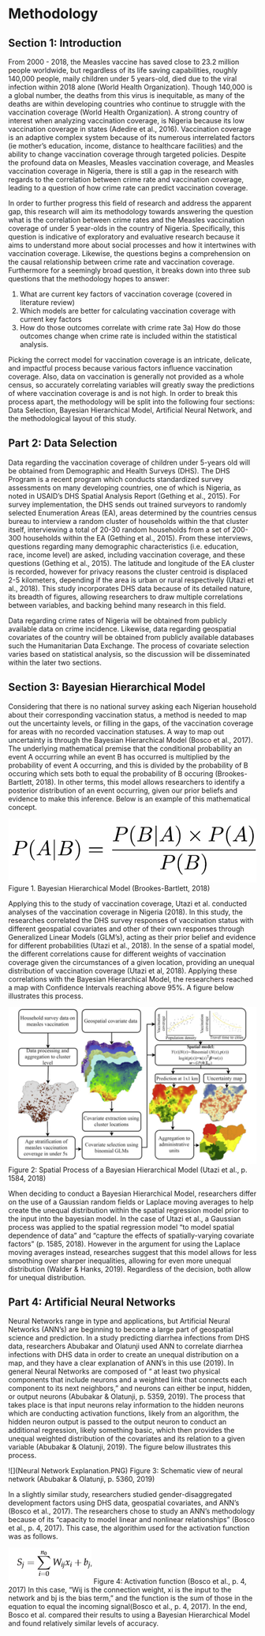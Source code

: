 # Methodology 

## Section 1: Introduction
	
From 2000 - 2018, the Measles vaccine has saved close to 23.2 million people worldwide, but regardless of its life saving capabilities, roughly 140,000 people, maily children under 5 years-old, died due to the viral infection within 2018 alone (World Health Organization). Though 140,000 is a global number, the deaths from this virus is inequitable, as many of the deaths are within developing countries who continue to struggle with the vaccination coverage (World Health Organization).  A strong country of interest when analyzing vaccination coverage, is Nigeria because its low vaccination coverage in states (Adedire et al., 2016). Vaccination coverage is an adaptive complex system because of its numerous interrelated factors  (ie mother’s education, income, distance to healthcare facilities) and the ability to change vaccination coverage through targeted policies. Despite the profound data on Measles, Measles vaccination coverage, and Measles vaccination coverage in Nigeria, there is still a gap in the research with regards to the correlation between crime rate and vaccination coverage, leading to a question of how crime rate can predict vaccination coverage.
	
In order to further progress this field of research and address the apparent gap, this research will aim its methodology towards answering the question what is the correlation between crime rates and the Measles vaccination coverage of under 5 year-olds in the country of Nigeria. Specifically, this question is indicative of exploratory and evaluative research because it aims to understand more about social processes and how it intertwines with vaccination coverage. Likewise, the questions begins a comprehension on the causal relationship between crime rate and vaccination coverage. Furthermore for a seemingly broad question, it breaks down into three sub questions that the methodology hopes to answer:
1) What are current key factors of vaccination coverage (covered in literature review)
2) Which models are better for calculating vaccination coverage with current key factors
3) How do those outcomes correlate with crime rate
  3a) How do those outcomes change when crime rate is included within the statistical analysis.
	
Picking the correct model for vaccination coverage is an intricate, delicate, and impactful process because various factors influence vaccination coverage. Also, data on vaccination is generally not provided as a whole census, so accurately correlating variables will greatly sway the predictions of where vaccination coverage is and is not high. In order to break this process apart, the methodology will be split into the following four sections: Data Selection, Bayesian Hierarchical Model, Artificial Neural Network, and the methodological layout of this study.


## Part 2: Data Selection

Data regarding the vaccination coverage of children under 5-years old will be obtained from Demographic and Health Surveys (DHS). The DHS Program is a recent program which conducts standardized survey assessments on many developing countries, one of which is Nigeria, as noted in USAID’s DHS Spatial Analysis Report (Gething et al., 2015). For survey implementation, the DHS sends out trained surveyors to randomly selected Enumeration Areas (EA), areas determined by the countries census bureau to interview a random cluster of households within the that cluster itself, interviewing a total of 20-30 random households from a set of 200-300 households within the EA (Gething et al., 2015). From these interviews, questions regarding many demographic characteristics (i.e. education, race, income level) are asked, including vaccination coverage, and these questions (Gething et al., 2015). The latitude and longitude of the EA cluster is recorded, however for privacy reasons the cluster centroid is displaced 2-5 kilometers, depending if the area is urban or rural respectively (Utazi et al., 2018).  This study incorporates DHS data because of its detailed nature, its breadth of figures, allowing researchers to draw multiple correlations between variables, and backing behind many research in this field. 

Data regarding crime rates of Nigeria will be obtained from publicly available data on crime incidence. Likewise, data regarding geospatial covariates of the country will be obtained from publicly available databases such the Humanitarian Data Exchange. The process of covariate selection varies based on statistical analysis, so the discussion will be disseminated within the later two sections. 

## Section 3:  Bayesian Hierarchical Model


Considering that there is no national survey asking each Nigerian household about their corresponding vaccination status, a method is needed to map out the uncertainty levels, or filling in the gaps, of the vaccination coverage for areas with no recorded vaccination statuses. A way to map out uncertainty is through the Bayesian Hierarchical Model (Bosco et al., 2017). The underlying mathematical premise that the conditional probability an event A occurring while an event B has occurred is multiplied by the probability of event A occurring, and this is divided by the probability of B occuring which sets both to equal the probability of B occuring (Brookes-Bartlett, 2018). In other terms, this model allows researchers to identify a posterior distribution of an event occurring, given our prior beliefs and evidence to make this inference. Below is an example of this mathematical concept. 





![](Bayes_Image.PNG) 
Figure 1. Bayesian Hierarchical Model (Brookes-Bartlett, 2018)

Applying this to the study of vaccination coverage, Utazi et al. conducted analyses of the vaccination coverage in Nigeria (2018). In this study, the researches correlated the DHS survey responses of vaccination status with different geospatial covariates and other of their own responses through Generalized Linear Models (GLM’s), acting as their prior belief and evidence for different probabilities (Utazi et al., 2018). In the sense of a spatial model, the different correlations cause for different weights of vaccination coverage given the circumstances of a given location, providing an unequal distribution of vaccination coverage (Utazi et al, 2018). Applying these correlations with the Bayesian Hierarchical Model, the researchers reached a map with Confidence Intervals reaching above 95%. A figure below illustrates this process.

![](Bayes_Process.PNG) 
Figure 2: Spatial Process of a Bayesian Hierarchical Model (Utazi et al., p. 1584, 2018)

   
When deciding to conduct a Bayesian Hierarchical Model, researchers differ on the use of a Gaussian random fields or Laplace moving averages to help create the unequal distribution within the spatial regression model prior to the input into the bayesian model. In the case of Utazi et al., a Gaussian process was applied to the spatial regression model “to model spatial dependence of data” and “capture the effects of spatially-varying covariate factors” (p. 1585, 2018). However in the argument for using the Laplace moving averages instead, researches suggest that this model allows for less smoothing over sharper inequalities, allowing for even more unequal distribution (Walder & Hanks, 2019). Regardless of the decision, both allow for unequal distribution. 

## Part 4: Artificial Neural Networks

Neural Networks range in type and applications, but Artificial Neural Networks (ANN’s) are beginning to become a large part of geospatial science and prediction. In a study predicting  diarrhea infections from DHS data, researchers Abubakar and Olatunji used ANN to correlate diarrhea infections with DHS data in order to create an unequal distribution on a map, and they have a clear explanation of ANN’s in this use (2019). In general Neural Networks are composed of “ at least two physical components that include neurons and a weighted link that connects each component to its next neighbors,” and neurons can either be input, hidden, or output neurons (Abubakar & Olatunji, p. 5359, 2019). The process that takes place is that input neurons relay information to the hidden neurons which are conducting activation functions, likely from an algorithm, the hidden neuron output is passed to the output neuron to conduct an additional regression, likely something basic, which then provides the unequal weighted distribution of the covariates and its relation to a given variable (Abubakar & Olatunji, 2019). The figure below illustrates this process. 
 
![](Neural Network Explanation.PNG) 
Figure 3: Schematic view of neural network (Abubakar & Olatunji, p. 5360, 2019)
	
In a slightly similar study, researchers studied gender-disaggregated development factors using DHS data, geospatial covariates, and ANN’s (Bosco et al., 2017). The researchers chose to study an ANN’s methodology because of its “capacity to model linear and nonlinear relationships”   (Bosco et al., p. 4, 2017). This case, the algorithim used for the activation function was as follows.

![](alg.PNG) 
Figure 4: Activation function (Bosco et al., p. 4, 2017)
	In this case, “Wij is the connection weight, xi is the input to the network and bj is the bias term,” and the function is the sum of those in the equation to equal the incoming signal(Bosco et al., p. 4, 2017). In the end, Bosco et al. compared their results to using a Bayesian Hierarchical Model and found relatively similar levels of accuracy.
